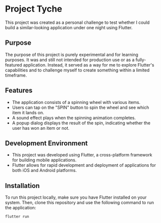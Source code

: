 # Project Tyche

This project was created as a personal challenge to test whether I could build a similar-looking application under one night using Flutter.

## Purpose

The purpose of this project is purely experimental and for learning purposes. It was and still not intended for production use or as a fully-featured application. Instead, it served as a way for me to explore Flutter's capabilities and to challenge myself to create something within a limited timeframe.

## Features

- The application consists of a spinning wheel with various items.
- Users can tap on the "SPIN" button to spin the wheel and see which item it lands on.
- A sound effect plays when the spinning animation completes.
- A popup dialog displays the result of the spin, indicating whether the user has won an item or not.

## Development Environment

- This project was developed using Flutter, a cross-platform framework for building mobile applications.
- Flutter allows for rapid development and deployment of applications for both iOS and Android platforms.

## Installation

To run this project locally, make sure you have Flutter installed on your system. Then, clone this repository and use the following command to run the application:

```bash
flutter run


